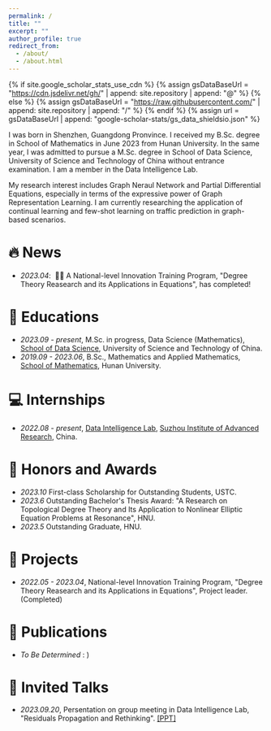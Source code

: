 ```yaml
---
permalink: /
title: ""
excerpt: ""
author_profile: true
redirect_from: 
  - /about/
  - /about.html
---
```


{% if site.google_scholar_stats_use_cdn %}
{% assign gsDataBaseUrl = "https://cdn.jsdelivr.net/gh/" | append: site.repository | append: "@" %}
{% else %}
{% assign gsDataBaseUrl = "https://raw.githubusercontent.com/" | append: site.repository | append: "/" %}
{% endif %}
{% assign url = gsDataBaseUrl | append: "google-scholar-stats/gs_data_shieldsio.json" %}

<span class='anchor' id='about-me'></span>

I was born in Shenzhen, Guangdong Pronvince. I received my B.Sc. degree in School of Mathematics in June 2023 from Hunan University. In the same year, I was admitted to pursue a M.Sc. degree in School of Data Science, University of Science and Technology of China without entrance examination. I am a member in the Data Intelligence Lab. 

My research interest includes Graph Neraul Network and Partial Differential Equations, especially in terms of the expressive power of Graph Representation Learning. I am currently researching the application of continual learning and few-shot learning on traffic prediction in graph-based scenarios. <!-- I have published more than 100 papers at the top international AI conferences with total <a href='https://scholar.google.com/citations?user=DhtAFkwAAAAJ'>google scholar citations <strong><span id='total_cit'>260000+</span></strong></a> (You can also use google scholar badge <a href='https://scholar.google.com/citations?user=DhtAFkwAAAAJ'><img src="https://img.shields.io/endpoint?url={{ url | url_encode }}&logo=Google%20Scholar&labelColor=f6f6f6&color=9cf&style=flat&label=citations"></a>). -->

# 🔥 News
- *2023.04*: &nbsp;🎉🎉 A National-level Innovation Training Program, "Degree Theory Reasearch and its Applications in Equations", has completed! 

# 📖 Educations
- *2023.09 - present*, M.Sc. in progress, Data Science (Mathematics), [School of Data Science](http://sds.ustc.edu.cn/main.htm), University of Science and Technology of China. 
- *2019.09 - 2023.06*, B.Sc., Mathematics and Applied Mathematics, [School of Mathematics](http://math.hnu.edu.cn/index.htm), Hunan University. 

# 💻 Internships
- *2022.08 - present*, [Data Intelligence Lab](http://di.ustc.edu.cn/main.htm), [Suzhou Institute of Advanced Research](https://sz.ustc.edu.cn/index.html), China.

# 🥇 Honors and Awards
<!--- - *2021.10* Lorem ipsum dolor sit amet, consectetur adipiscing elit. Vivamus ornare aliquet ipsum, ac tempus justo dapibus sit amet. -->
- *2023.10*  First-class Scholarship for Outstanding Students, USTC. 
- *2023.6*  Outstanding Bachelor's Thesis Award: "A Research on Topological Degree Theory and Its Application to Nonlinear Elliptic Equation Problems at Resonance", HNU. 
- *2023.5*  Outstanding Graduate, HNU. 

# 🔧 Projects 
- *2022.05 - 2023.04*, National-level Innovation Training Program, "Degree Theory Reasearch and its Applications in Equations", Project leader. (Completed)

# 📝 Publications
- *To Be Determined* : )

# 💬 Invited Talks
- *2023.09.20*, Persentation on group meeting in Data Intelligence Lab, "Residuals Propagation and Rethinking".   [\[PPT\]](https://poorotterbob.github.io/Presentation/Propagation%20on%20Residuals%20and%20Rethinking.pdf)
